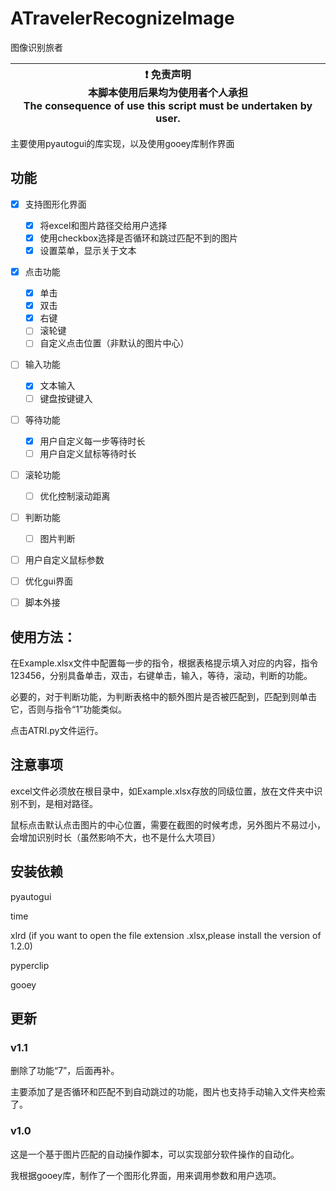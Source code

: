 # ATravelerRecognizeImage
图像识别旅者

| :exclamation: 免责声明<br>本脚本使用后果均为使用者个人承担<br>The consequence of use this script must be undertaken by user. |
| ---------------------------------------------------------------------------------------------------------------- |

主要使用pyautogui的库实现，以及使用gooey库制作界面

## 功能
- [x] 支持图形化界面
  - [x] 将excel和图片路径交给用户选择
  - [x] 使用checkbox选择是否循环和跳过匹配不到的图片
  - [x] 设置菜单，显示关于文本
- [x] 点击功能
  - [x] 单击
  - [x] 双击
  - [x] 右键
  - [ ] 滚轮键
  - [ ] 自定义点击位置（非默认的图片中心）
- [ ] 输入功能
  - [x] 文本输入
  - [ ] 键盘按键键入
- [ ] 等待功能
  - [x] 用户自定义每一步等待时长
  - [ ] 用户自定义鼠标等待时长 
- [ ] 滚轮功能
  - [ ] 优化控制滚动距离
- [ ] 判断功能
  - [ ] 图片判断
- [ ] 用户自定义鼠标参数
- [ ] 优化gui界面
- [ ] 脚本外接


## 使用方法：
在Example.xlsx文件中配置每一步的指令，根据表格提示填入对应的内容，指令123456，分别具备单击，双击，右键单击，输入，等待，滚动，判断的功能。

必要的，对于判断功能，为判断表格中的额外图片是否被匹配到，匹配到则单击它，否则与指令“1”功能类似。

点击ATRI.py文件运行。
## 注意事项
excel文件必须放在根目录中，如Example.xlsx存放的同级位置，放在文件夹中识别不到，是相对路径。

鼠标点击默认点击图片的中心位置，需要在截图的时候考虑，另外图片不易过小，会增加识别时长（虽然影响不大，也不是什么大项目）
## 安装依赖
pyautogui

time

xlrd (if you want to open the file extension .xlsx,please install the version of 1.2.0)

pyperclip

gooey

## 更新 
### v1.1
删除了功能“7”，后面再补。

主要添加了是否循环和匹配不到自动跳过的功能，图片也支持手动输入文件夹检索了。

### v1.0
这是一个基于图片匹配的自动操作脚本，可以实现部分软件操作的自动化。

我根据gooey库，制作了一个图形化界面，用来调用参数和用户选项。


